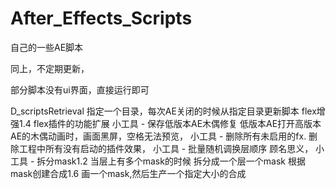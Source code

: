 # After_Effects_Scripts
自己的一些AE脚本

同上，不定期更新，

部分脚本没有ui界面，直接运行即可



D_scriptsRetrieval   指定一个目录，每次AE关闭的时候从指定目录更新脚本
flex增强1.4     flex插件的功能扩展
小工具 - 保存低版本AE木偶修复      低版本AE打开高版本AE的木偶动画时，画面黑屏，空格无法预览，
小工具 - 删除所有未启用的fx.       删除工程中所有没有启动的插件效果，
小工具 - 批量随机调换层顺序        顾名思义，
小工具 - 拆分mask1.2              当层上有多个mask的时候     拆分成一个层一个mask
根据mask创建合成1.6               画一个mask,然后生产一个指定大小的合成
